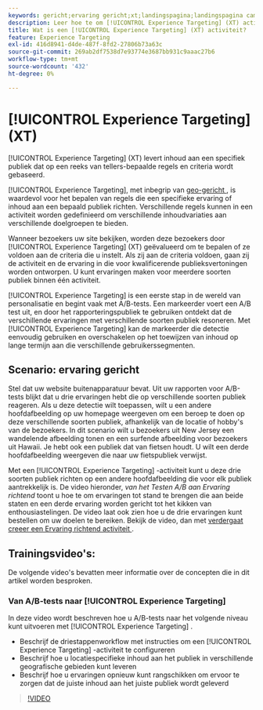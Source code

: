 ```yaml
---
keywords: gericht;ervaring gericht;xt;landingspagina;landingspagina campagne
description: Leer hoe te om [!UICONTROL Experience Targeting] (XT) activiteiten in  [!DNL Adobe Target]  te gebruiken om inhoud aan een specifiek publiek te leveren dat op een reeks van tellers-bepaalde regels en criteria wordt gebaseerd.
title: Wat is een [!UICONTROL Experience Targeting] (XT) activiteit?
feature: Experience Targeting
exl-id: 416d8941-d4de-487f-8fd2-27806b73a63c
source-git-commit: 269ab2df7538d7e93774e3687bb931c9aaac27b6
workflow-type: tm+mt
source-wordcount: '432'
ht-degree: 0%

---
```


# [!UICONTROL Experience Targeting] (XT)

[!UICONTROL Experience Targeting] (XT) levert inhoud aan een specifiek publiek dat op een reeks van tellers-bepaalde regels en criteria wordt gebaseerd.

[!UICONTROL Experience Targeting], met inbegrip van [ geo-gericht ](/help/main/c-target/c-audiences/c-target-rules/geo.md), is waardevol voor het bepalen van regels die een specifieke ervaring of inhoud aan een bepaald publiek richten. Verschillende regels kunnen in een activiteit worden gedefinieerd om verschillende inhoudvariaties aan verschillende doelgroepen te bieden.

Wanneer bezoekers uw site bekijken, worden deze bezoekers door [!UICONTROL Experience Targeting] (XT) geëvalueerd om te bepalen of ze voldoen aan de criteria die u instelt. Als zij aan de criteria voldoen, gaan zij de activiteit en de ervaring in die voor kwalificerende publieksvertoningen worden ontworpen. U kunt ervaringen maken voor meerdere soorten publiek binnen één activiteit.

[!UICONTROL Experience Targeting] is een eerste stap in de wereld van personalisatie en begint vaak met A/B-tests. Een markeerder voert een A/B test uit, en door het rapporteringspubliek te gebruiken ontdekt dat de verschillende ervaringen met verschillende soorten publiek resoneren. Met [!UICONTROL Experience Targeting] kan de markeerder die detectie eenvoudig gebruiken en overschakelen op het toewijzen van inhoud op lange termijn aan die verschillende gebruikerssegmenten.

## Scenario: ervaring gericht

Stel dat uw website buitenapparatuur bevat. Uit uw rapporten voor A/B-tests blijkt dat u drie ervaringen hebt die op verschillende soorten publiek reageren. Als u deze detectie wilt toepassen, wilt u een andere hoofdafbeelding op uw homepage weergeven om een beroep te doen op deze verschillende soorten publiek, afhankelijk van de locatie of hobby&#39;s van de bezoekers. In dit scenario wilt u bezoekers uit New Jersey een wandelende afbeelding tonen en een surfende afbeelding voor bezoekers uit Hawaii. Je hebt ook een publiek dat van fietsen houdt. U wilt een derde hoofdafbeelding weergeven die naar uw fietspubliek verwijst.

Met een [!UICONTROL Experience Targeting] -activiteit kunt u deze drie soorten publiek richten op een andere hoofdafbeelding die voor elk publiek aantrekkelijk is. De video hieronder, *van het Testen A/B aan Ervaring richtend* toont u hoe te om ervaringen tot stand te brengen die aan beide staten en een derde ervaring worden gericht tot het kikken van enthousiastelingen. De video laat ook zien hoe u de drie ervaringen kunt bestellen om uw doelen te bereiken. Bekijk de video, dan met [ verdergaat creeer een Ervaring richtend activiteit ](/help/main/c-activities/t-experience-target/t-xt-create/xt-create.md).

## Trainingsvideo&#39;s:

De volgende video&#39;s bevatten meer informatie over de concepten die in dit artikel worden besproken.

### Van A/B-tests naar [!UICONTROL Experience Targeting]

In deze video wordt beschreven hoe u A/B-tests naar het volgende niveau kunt uitvoeren met [!UICONTROL Experience Targeting] .

* Beschrijf de driestappenworkflow met instructies om een [!UICONTROL Experience Targeting] -activiteit te configureren
* Beschrijf hoe u locatiespecifieke inhoud aan het publiek in verschillende geografische gebieden kunt leveren
* Beschrijf hoe u ervaringen opnieuw kunt rangschikken om ervoor te zorgen dat de juiste inhoud aan het juiste publiek wordt geleverd

>[!VIDEO](https://video.tv.adobe.com/v/22418/)
